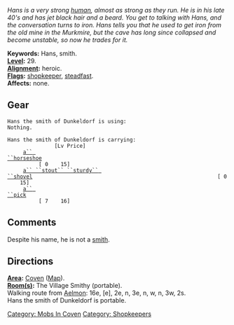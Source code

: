 *Hans is a very strong [human](Humans.md "wikilink"), almost as strong
as they run. He is in his late 40's and has jet black hair and a beard.
You get to talking with Hans, and the conversation turns to iron. Hans
tells you that he used to get iron from the old mine in the Murkmire,
but the cave has long since collapsed and become unstable, so now he
trades for it.*

**Keywords:** Hans, smith.  
**[Level](Level.md "wikilink"):** 29.  
**[Alignment](Alignment.md "wikilink"):** heroic.  
**[Flags](:Category:_Mob_Types.md "wikilink"):**
[shopkeeper](:Category:_Shopkeepers.md "wikilink"),
[steadfast](Sentinel_Mobs.md "wikilink").  
**Affects:** none.  

## Gear

`Hans the smith of Dunkeldorf is using:`  
`Nothing.`

`Hans the smith of Dunkeldorf is carrying:                                            [Lv Price]`  
`     `[`a`` ``horseshoe`](Horseshoe_(trash).md "wikilink")`                                                                     [ 0    15]`  
`     `[`a`` ``stout`` ``sturdy`` ``shovel`](Stout_Sturdy_Shovel.md "wikilink")`                                                           [ 0    15]`  
`     `[`a`` ``pick`](Pick_(weapon).md "wikilink")`                                                                          [ 7    16]`

## Comments

Despite his name, he is not a [smith](:Category:Smiths.md "wikilink").

## Directions

**[Area](:Category:_Areas.md "wikilink"):**
[Coven](:Category:_Coven.md "wikilink")
([Map](Coven_Map.md "wikilink")).  
**[Room(s)](:Category:_Rooms.md "wikilink"):** The Village Smithy
(portable).  
Walking route from [Aelmon](Aelmon.md "wikilink"): 16e, \[e\], 2e, n,
3e, n, w, n, 3w, 2s.  
Hans the smith of Dunkeldorf is portable.  

[Category: Mobs In Coven](Category:_Mobs_In_Coven "wikilink") [Category:
Shopkeepers](Category:_Shopkeepers "wikilink")
